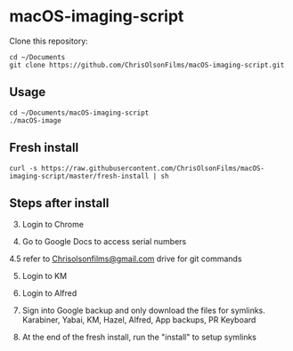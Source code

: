 # macOS-imaging-script
Clone this repository:

```
cd ~/Documents
git clone https://github.com/ChrisOlsonFilms/macOS-imaging-script.git
```

## Usage

```
cd ~/Documents/macOS-imaging-script
./macOS-image
```


## Fresh install
`curl -s https://raw.githubusercontent.com/ChrisOlsonFilms/macOS-imaging-script/master/fresh-install | sh`

## Steps after install
3. Login to Chrome

4. Go to Google Docs to access serial numbers

4.5 refer to Chrisolsonfilms@gmail.com drive for git commands

5. Login to KM

6. Login to Alfred

7. Sign into Google backup and only download the files for symlinks.
Karabiner, Yabai, KM, Hazel, Alfred, App backups, PR Keyboard

5. At the end of the fresh install, run the "install" to setup symlinks
